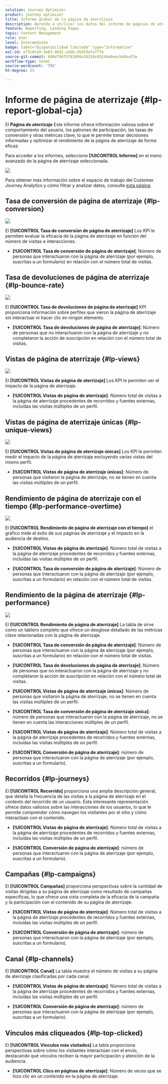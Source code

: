 ```yaml
---
solution: Journey Optimizer
product: journey optimizer
title: Informe global de la página de aterrizaje
description: Aprenda a utilizar los datos del informe de páginas de aterrizaje
feature: Reporting, Landing Pages
topic: Content Management
role: User
level: Intermediate
badge: label="Disponibilidad limitada" type="Informative"
exl-id: e73cdca9-3e83-4642-a2bb-d5453afa77fe
source-git-commit: b80d794f3782056a10310c65144a8eecbddaaf3e
workflow-type: tm+mt
source-wordcount: '792'
ht-degree: 2%

---
```


# Informe de página de aterrizaje {#lp-report-global-cja}

El **Página de aterrizaje** Este informe ofrece información valiosa sobre el comportamiento del usuario, los patrones de participación, las tasas de conversión y otras métricas clave, lo que le permite tomar decisiones informadas y optimizar el rendimiento de la página de aterrizaje de forma eficaz.

Para acceder a los informes, seleccione **[!UICONTROL Informe]** en el menú avanzado de la página de aterrizaje seleccionada.

![](assets/cja-lp.png)

Para obtener más información sobre el espacio de trabajo del Customer Journey Analytics y cómo filtrar y analizar datos, consulte [esta página](https://experienceleague.adobe.com/en/docs/analytics-platform/using/cja-workspace/home).

## Tasa de conversión de página de aterrizaje {#lp-conversion}

![](assets/cja-lp-conversion-rate.png)

El **[!UICONTROL Tasa de conversión de página de aterrizaje]** Los KPI le permiten evaluar la eficacia de la página de aterrizaje en función del número de visitas e interacciones.

* **[!UICONTROL Tasa de conversión de página de aterrizaje]**: Número de personas que interactuaron con la página de aterrizaje (por ejemplo, suscritas a un formulario) en relación con el número total de visitas.

## Tasa de devoluciones de página de aterrizaje {#lp-bounce-rate}

![](assets/cja-lp-bounce-rate.png)

El **[!UICONTROL Tasa de devoluciones de página de aterrizaje]** KPI proporciona información sobre perfiles que vieron la página de aterrizaje sin interactuar ni hacer clic en ningún elemento.

* **[!UICONTROL Tasa de devoluciones de página de aterrizaje]**: Número de personas que no interactuaron con la página de aterrizaje y no completaron la acción de suscripción en relación con el número total de visitas.

## Vistas de página de aterrizaje {#lp-views}

![](assets/cja-lp-views.png)

El **[!UICONTROL Vistas de página de aterrizaje]** Los KPI le permiten ver el impacto de la página de aterrizaje.

* **[!UICONTROL Vistas de página de aterrizaje]**: Número total de visitas a la página de aterrizaje procedentes de recorridos y fuentes externas, incluidas las visitas múltiples de un perfil.

## Vistas de página de aterrizaje únicas {#lp-unique-views}

![](assets/cja-lp-unique-views.png)

El **[!UICONTROL Vistas de página de aterrizaje únicas]** Los KPI le permiten medir el impacto de la página de aterrizaje excluyendo varias vistas del mismo perfil.

* **[!UICONTROL Vistas de página de aterrizaje únicas]**: Número de personas que visitaron la página de aterrizaje, no se tienen en cuenta las visitas múltiples de un perfil.

## Rendimiento de página de aterrizaje con el tiempo {#lp-performance-overtime}

![](assets/cja-lp-performance-overtime.png)

El **[!UICONTROL Rendimiento de página de aterrizaje con el tiempo]** el gráfico mide el éxito de sus páginas de aterrizaje y el impacto en la audiencia de destino.

* **[!UICONTROL Vistas de página de aterrizaje]**: Número total de visitas a la página de aterrizaje procedentes de recorridos y fuentes externas, incluidas las visitas múltiples de un perfil.

* **[!UICONTROL Tasa de conversión de página de aterrizaje]**: Número de personas que interactuaron con la página de aterrizaje (por ejemplo, suscritas a un formulario) en relación con el número total de visitas.

## Rendimiento de la página de aterrizaje {#lp-performance}

![](assets/cja-lp-performance.png)

El **[!UICONTROL Rendimiento de página de aterrizaje]** La tabla de sirve como un tablero completo que ofrece un desglose detallado de las métricas clave relacionadas con la página de aterrizaje.

* **[!UICONTROL Tasa de conversión de página de aterrizaje]**: Número de personas que interactuaron con la página de aterrizaje (por ejemplo, suscritas a un formulario) en relación con el número total de visitas.

* **[!UICONTROL Tasa de devoluciones de página de aterrizaje]**: Número de personas que no interactuaron con la página de aterrizaje y no completaron la acción de suscripción en relación con el número total de visitas.

* **[!UICONTROL Vistas de página de aterrizaje únicas]**: Número de personas que visitaron la página de aterrizaje, no se tienen en cuenta las visitas múltiples de un perfil.

* **[!UICONTROL Tasa de conversión de página de aterrizaje única]**: número de personas que interactuaron con la página de aterrizaje, no se tienen en cuenta las interacciones múltiples de un perfil.

* **[!UICONTROL Vistas de página de aterrizaje]**: Número total de visitas a la página de aterrizaje procedentes de recorridos y fuentes externas, incluidas las visitas múltiples de un perfil.

* **[!UICONTROL Conversión de página de aterrizaje]**: número de personas que interactuaron con la página de aterrizaje (por ejemplo, suscritas a un formulario).

## Recorridos {#lp-journeys}

El **[!UICONTROL Recorrido]** proporciona una amplia descripción general, que detalla la frecuencia de las visitas a la página de aterrizaje en el contexto del recorrido de un usuario. Esta interesante representación ofrece datos valiosos sobre las interacciones de los usuarios, lo que le permite comprender cómo navegan los visitantes por el sitio y cómo interactúan con el contenido.

* **[!UICONTROL Vistas de página de aterrizaje]**: Número total de visitas a la página de aterrizaje procedentes de recorridos y fuentes externas, incluidas las visitas múltiples de un perfil.

* **[!UICONTROL Conversión de página de aterrizaje]**: número de personas que interactuaron con la página de aterrizaje (por ejemplo, suscritas a un formulario).

## Campañas {#lp-campaigns}

El **[!UICONTROL Campañas]** proporciona perspectivas sobre la cantidad de visitas dirigidas a su página de aterrizaje como resultado de campañas específicas, lo que ofrece una vista completa de la eficacia de la campaña y la participación con el contenido de su página de aterrizaje.

* **[!UICONTROL Vistas de página de aterrizaje]**: Número total de visitas a la página de aterrizaje procedentes de recorridos y fuentes externas, incluidas las visitas múltiples de un perfil.

* **[!UICONTROL Conversión de página de aterrizaje]**: número de personas que interactuaron con la página de aterrizaje (por ejemplo, suscritas a un formulario).

## Canal {#lp-channels}

El **[!UICONTROL Canal]** La tabla muestra el número de visitas a su página de aterrizaje clasificadas por cada canal.

* **[!UICONTROL Vistas de página de aterrizaje]**: Número total de visitas a la página de aterrizaje procedentes de recorridos y fuentes externas, incluidas las visitas múltiples de un perfil.

* **[!UICONTROL Conversión de página de aterrizaje]**: número de personas que interactuaron con la página de aterrizaje (por ejemplo, suscritas a un formulario).

## Vínculos más cliqueados {#lp-top-clicked}

El **[!UICONTROL Vínculos más visitados]** La tabla proporciona perspectivas sobre cómo los visitantes interactúan con el envío, destacando qué vínculos reciben la mayor participación y atención de la audiencia.

* **[!UICONTROL Clics en páginas de aterrizaje]**: Número de veces que se hizo clic en un contenido en la página de aterrizaje.

